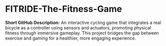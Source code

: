 # FITRIDE-The-Fitness-Game
**Short GitHub Description:**  An interactive cycling game that integrates a real bicycle as a controller using sensors and actuators, promoting physical fitness through immersive gameplay. This project bridges the gap between exercise and gaming for a healthier, more engaging experience.
